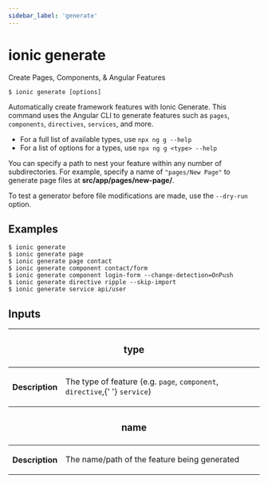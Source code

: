 ```yaml
---
sidebar_label: 'generate'
---
```


# ionic generate

Create Pages, Components, & Angular Features

```shell
$ ionic generate [options]
```

Automatically create framework features with Ionic Generate. This command uses the Angular CLI to generate features such as `pages`, `components`, `directives`, `services`, and more.

- For a full list of available types, use `npx ng g --help`
- For a list of options for a types, use `npx ng g <type> --help`

You can specify a path to nest your feature within any number of subdirectories. For example, specify a name of `"pages/New Page"` to generate page files at **src/app/pages/new-page/**.

To test a generator before file modifications are made, use the `--dry-run` option.

## Examples

```shell
$ ionic generate
$ ionic generate page
$ ionic generate page contact
$ ionic generate component contact/form
$ ionic generate component login-form --change-detection=OnPush
$ ionic generate directive ripple --skip-import
$ ionic generate service api/user
```

## Inputs

<table className="reference-table">
  <thead>
    <tr>
      <th colSpan="2">
        <h3>type</h3>
      </th>
    </tr>
  </thead>
  <tbody>
    <tr>
      <th>Description</th>
      <td>
        <p>
          The type of feature (e.g. <code>page</code>, <code>component</code>, <code>directive</code>,{' '}
          <code>service</code>)
        </p>
      </td>
    </tr>
  </tbody>
  <thead>
    <tr>
      <th colSpan="2">
        <h3>name</h3>
      </th>
    </tr>
  </thead>
  <tbody>
    <tr>
      <th>Description</th>
      <td>
        <p>The name/path of the feature being generated</p>
      </td>
    </tr>
  </tbody>
</table>
